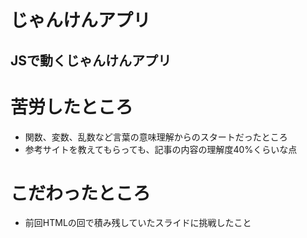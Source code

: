 # じゃんけんアプリ
## JSで動くじゃんけんアプリ
# 苦労したところ
- 関数、変数、乱数など言葉の意味理解からのスタートだったところ
- 参考サイトを教えてもらっても、記事の内容の理解度40%くらいな点
# こだわったところ
- 前回HTMLの回で積み残していたスライドに挑戦したこと